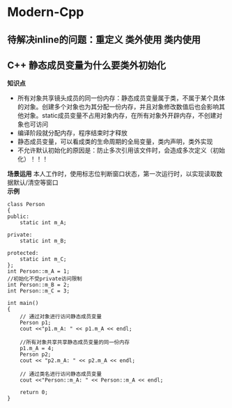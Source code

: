 # Modern-Cpp

## 待解决inline的问题：重定义 类外使用 类内使用

## C++ 静态成员变量为什么要类外初始化
**知识点**
* 所有对象共享镜头成员的同一份内存：静态成员变量属于类，不属于某个具体的对象。创建多个对象也为其分配一份内存，并且对象修改数值后也会影响其他对象。static成员变量不占用对象内存，在所有对象外开辟内存，不创建对象也可访问  
* 编译阶段就分配内存，程序结束时才释放
* 静态成员变量，可以看成类的生命周期的全局变量，类内声明，类外实现
* 不允许默认初始化的原因是：防止多次引用该文件时，会造成多次定义（初始化）！！！
  
**场景运用**
本人工作时，使用标志位判断窗口状态，第一次运行时，以实现读取数据默认/清空等窗口  
**示例**
```
class Person
{
public:
	static int m_A;
 
private:
	static int m_B;
 
protected:
	static int m_C;
};
int Person::m_A = 1;
//初始化不受private访问限制
int Person::m_B = 2;
int Person::m_C = 3;
 
int main() 
{
	// 通过对象进行访问静态成员变量
	Person p1;
	cout <<"p1.m_A: " << p1.m_A << endl;
 
	//所有对象共享共享静态成员变量的同一份内存
	p1.m_A = 4;
	Person p2;
	cout << "p2.m_A: " << p2.m_A << endl;
 
	// 通过类名进行访问静态成员变量
	cout <<"Person::m_A: " << Person::m_A << endl;
 
	return 0;
}
```